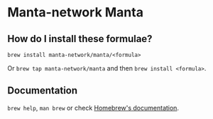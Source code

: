 # Manta-network Manta

## How do I install these formulae?

`brew install manta-network/manta/<formula>`

Or `brew tap manta-network/manta` and then `brew install <formula>`.

## Documentation

`brew help`, `man brew` or check [Homebrew's documentation](https://docs.brew.sh).
